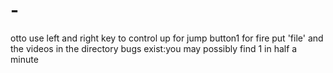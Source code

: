 # -
otto
use left and right key to control
up for jump
button1 for fire
put 'file' and the videos in the directory
bugs exist:you may possibly find 1 in half a minute
